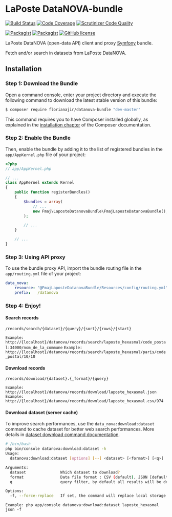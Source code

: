 # LaPoste DataNOVA-bundle

[![Build Status](https://travis-ci.org/florianajir/datanova-bundle.svg?branch=master)](https://travis-ci.org/florianajir/datanova-bundle) [![Code Coverage](https://scrutinizer-ci.com/g/florianajir/datanova-bundle/badges/coverage.png?b=master)](https://scrutinizer-ci.com/g/florianajir/datanova-bundle/?branch=master) [![Scrutinizer Code Quality](https://scrutinizer-ci.com/g/florianajir/datanova-bundle/badges/quality-score.png?b=master)](https://scrutinizer-ci.com/g/florianajir/datanova-bundle/?branch=master)

[![Packagist](https://img.shields.io/packagist/v/florianajir/datanova-bundle.svg?maxAge=2592000)](https://packagist.org/packages/florianajir/datanova-bundle) [![Packagist](https://img.shields.io/packagist/dt/florianajir/datanova-bundle.svg?maxAge=2592000)](https://packagist.org/packages/florianajir/datanova-bundle) [![GitHub license](https://img.shields.io/badge/license-MIT-blue.svg)](https://raw.githubusercontent.com/florianajir/datanova-bundle/master/LICENSE)

LaPoste DataNOVA (open-data API) client and proxy [Symfony](http://symfony.com) bundle.

Fetch and/or search in datasets from LaPoste DataNOVA.

## Installation

### Step 1: Download the Bundle

Open a command console, enter your project directory and execute the
following command to download the latest stable version of this bundle:

```bash
$ composer require florianajir/datanova-bundle "dev-master"
```

This command requires you to have Composer installed globally, as explained
in the [installation chapter](https://getcomposer.org/doc/00-intro.md)
of the Composer documentation.

### Step 2: Enable the Bundle

Then, enable the bundle by adding it to the list of registered bundles
in the `app/AppKernel.php` file of your project:

```php
<?php
// app/AppKernel.php

// ...
class AppKernel extends Kernel
{
    public function registerBundles()
    {
        $bundles = array(
            // ...
            new Fmaj\LaposteDatanovaBundle\FmajLaposteDatanovaBundle(),
        );

        // ...
    }

    // ...
}
```

### Step 3: Using API proxy

To use the bundle proxy API, import the bundle routing file 
in the `app/routing.yml` file of your project:

```yml
data_nova:
    resource: "@FmajLaposteDatanovaBundle/Resources/config/routing.yml"
    prefix:   /datanova
```

### Step 4: Enjoy!

#### Search records

```
/records/search/{dataset}/{query}/{sort}/{rows}/{start} 
```

` Example: http://{localhost}/datanova/records/search/laposte_hexasmal/code_postal:34000/nom_de_la_commune `
` Example: http://{localhost}/datanova/records/search/laposte_hexasmal/paris/code_postal/10/10 `

#### Download records

```
/records/download/{dataset}.{_format}/{query} 
```

` Example: http://{localhost}/datanova/records/download/laposte_hexasmal.json `
` Example: http://{localhost}/datanova/records/download/laposte_hexasmal.csv/974 `


#### Download dataset (server cache)

To improve search performances, use the `data_nova:download:dataset` command to cache dataset for better web search performances. More details in [dataset download command documentation](src/Resources/dataset/README.md).

```bash
# /bin/bash
php bin/console datanova:download:dataset -h
Usage:
  datanova:download:dataset [options] [--] <dataset> [<format>] [<q>]

Arguments:
  dataset               Which dataset to download?
  format                Data file format : CSV (default), JSON [default: "CSV"]
  q                     query filter, by default all results will be download

Options:
  -f, --force-replace   If set, the command will replace local storage
```

`Example: php app/console datanova:download:dataset laposte_hexasmal json -f`